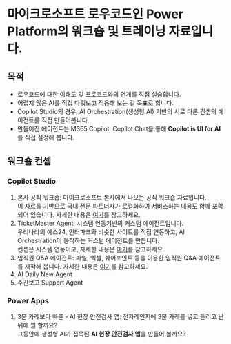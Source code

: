 # 마이크로소프트 로우코드인 Power Platform의 워크숍 및 트레이닝 자료입니다. 

## 목적
- 로우코드에 대한 이해도 및 프로코드와의 연계를 직접 실습합니다.
- 어렵지 않은 AI를 직접 다뤄보고 적용해 보는 걸 목표로 합니다.
- Copilot Studio의 경우, AI Orchestration(생성형 AI) 기반의 서로 다른 컨셉의 에이전트를 직접 만들어봅니다.
- 만들어진 에이전트는 M365 Copilot, Copilot Chat을 통해 **Copilot is UI for AI** 를 직접 설정해 봅니다.  

## 워크숍 컨셉 

### Copilot Studio
1) 본사 공식 워크숍: 마이크로소프트 본사에서 나오는 공식 워크숍 자료입니다.     
이 자료를 기반으로 국내 전문 파트너사가 로컬화하여 서비스하는 내용도 함께 포함되어 있습니다. 
자세한 내용은 [여기](https://github.com/ChangJu-Ahn/Power-Platform-Hands-on/tree/main/Copilot%20Studio%20-%20%EB%B3%B8%EC%82%AC%20%EA%B3%B5%EC%8B%9D%20%EC%9B%8C%ED%81%AC%EC%88%8D)를 참고하세요.
2) TicketMaster Agent: 시스템 연동기반의 커스텀 에이전트입니다.    
우리나라의 예스24, 인터파크와 비슷한 사이트를 직접 연동하고, AI Orchestration이 동작하는 커스텀 에이전트를 만듭니다.    
컨셉은 시스템 연동이고, 자세한 내용은 [여기](https://github.com/ChangJu-Ahn/Power-Platform-Hands-on/tree/main/Copilot%20Studio%20-%20TicketMaster%20Agent)를 참고하세요.
3) 임직원 Q&A  에이전트: 파일, 엑셀, 쉐어포인트 등을 이용한 임직원 Q&A 에이전트를 제작해 봅니다.
자세한 내용은 [여기](https://github.com/ChangJu-Ahn/Power-Platform-Hands-on/tree/main/%EC%B0%B8%EC%A1%B0%EC%9E%90%EB%A3%8C%20%EA%B8%B0%EB%B0%98%20%EC%97%90%EC%9D%B4%EC%A0%84%ED%8A%B8)를 참고하세요.
4) AI Daily New Agent
5) 주간보고 Support Agent

### Power Apps
1) 3분 카레보다 빠른 - AI 현장 안전검사 앱: 전자레인지에 3분 카레를 넣고 돌리고 난 뒤에 뭘 할까요?   
그동안에 생성형 AI가 접목된 **AI 현장 안전검사 앱**을 만들어 볼까요?
